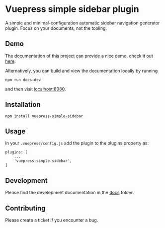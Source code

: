# Vuepress simple sidebar plugin

A simple and minimal-configuration automatic sidebar navigation generator plugin.
Focus on your documents, not the tooling.

## Demo

The documentation of this project can provide a nice demo, check it out
[here](https://dpsarrou.github.io/vuepress-simple-sidebar).

Alternatively, you can build and view the documentation locally by running

    npm run docs:dev

and then visit [localhost:8080](http://localhost:8080/).

## Installation

    npm install vuepress-simple-sidebar

## Usage

In your `.vuepress/config.js` add the plugin to the plugins property as:

    plugins: [
        ...
        'vuepress-simple-sidebar',
    ]

## Development

Please find the development documentation in the [docs](./docs/development) folder.

## Contributing

Please create a ticket if you encounter a bug.
